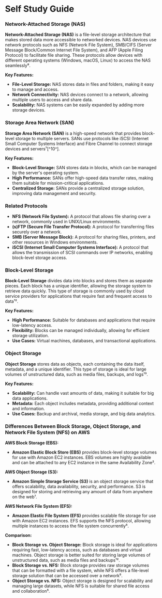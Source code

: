 # Self Study Guide

### Network-Attached Storage (NAS)
**Network-Attached Storage (NAS)** is a file-level storage architecture that makes stored data more accessible to networked devices. NAS devices use network protocols such as NFS (Network File System), SMB/CIFS (Server Message Block/Common Internet File System), and AFP (Apple Filing Protocol) to facilitate file sharing. These protocols allow devices with different operating systems (Windows, macOS, Linux) to access the NAS seamlessly⁸.

**Key Features:**
- **File-Level Storage:** NAS stores data in files and folders, making it easy to manage and access.
- **Network Connectivity:** NAS devices connect to a network, allowing multiple users to access and share data.
- **Scalability:** NAS systems can be easily expanded by adding more storage devices.

### Storage Area Network (SAN)
**Storage Area Network (SAN)** is a high-speed network that provides block-level storage to multiple servers. SANs use protocols like iSCSI (Internet Small Computer Systems Interface) and Fibre Channel to connect storage devices and servers⁷[^10^].

**Key Features:**
- **Block-Level Storage:** SAN stores data in blocks, which can be managed by the server's operating system.
- **High Performance:** SANs offer high-speed data transfer rates, making them suitable for mission-critical applications.
- **Centralized Storage:** SANs provide a centralized storage solution, improving data management and security.

### Related Protocols
- **NFS (Network File System):** A protocol that allows file sharing over a network, commonly used in UNIX/Linux environments.
- **(s)FTP (Secure File Transfer Protocol):** A protocol for transferring files securely over a network.
- **SMB (Server Message Block):** A protocol for sharing files, printers, and other resources in Windows environments.
- **iSCSI (Internet Small Computer Systems Interface):** A protocol that allows the transmission of SCSI commands over IP networks, enabling block-level storage access.

### Block-Level Storage
**Block-Level Storage** divides data into blocks and stores them as separate pieces. Each block has a unique identifier, allowing the storage system to retrieve data quickly. This type of storage is commonly used by cloud service providers for applications that require fast and frequent access to data¹².

**Key Features:**
- **High Performance:** Suitable for databases and applications that require low-latency access.
- **Flexibility:** Blocks can be managed individually, allowing for efficient storage utilization.
- **Use Cases:** Virtual machines, databases, and transactional applications.

### Object Storage
**Object Storage** stores data as objects, each containing the data itself, metadata, and a unique identifier. This type of storage is ideal for large volumes of unstructured data, such as media files, backups, and logs¹³.

**Key Features:**
- **Scalability:** Can handle vast amounts of data, making it suitable for big data applications.
- **Metadata:** Each object includes metadata, providing additional context and information.
- **Use Cases:** Backup and archival, media storage, and big data analytics.

### Differences Between Block Storage, Object Storage, and Network File System (NFS) on AWS
**AWS Block Storage (EBS):**
- **Amazon Elastic Block Store (EBS)** provides block-level storage volumes for use with Amazon EC2 instances. EBS volumes are highly available and can be attached to any EC2 instance in the same Availability Zone².

**AWS Object Storage (S3):**
- **Amazon Simple Storage Service (S3)** is an object storage service that offers scalability, data availability, security, and performance. S3 is designed for storing and retrieving any amount of data from anywhere on the web¹.

**AWS Network File System (EFS):**
- **Amazon Elastic File System (EFS)** provides scalable file storage for use with Amazon EC2 instances. EFS supports the NFS protocol, allowing multiple instances to access the file system concurrently⁵.

**Comparison:**
- **Block Storage vs. Object Storage:** Block storage is ideal for applications requiring fast, low-latency access, such as databases and virtual machines. Object storage is better suited for storing large volumes of unstructured data, such as media files and backups¹².
- **Block Storage vs. NFS:** Block storage provides raw storage volumes that can be formatted with a file system, while NFS offers a file-level storage solution that can be accessed over a network⁵.
- **Object Storage vs. NFS:** Object storage is designed for scalability and managing large datasets, while NFS is suitable for shared file access and collaboration⁵.


